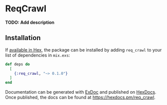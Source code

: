 # ReqCrawl

**TODO: Add description**

## Installation

If [available in Hex](https://hex.pm/docs/publish), the package can be installed
by adding `req_crawl` to your list of dependencies in `mix.exs`:

```elixir
def deps do
  [
    {:req_crawl, "~> 0.1.0"}
  ]
end
```

Documentation can be generated with [ExDoc](https://github.com/elixir-lang/ex_doc)
and published on [HexDocs](https://hexdocs.pm). Once published, the docs can
be found at <https://hexdocs.pm/req_crawl>.

